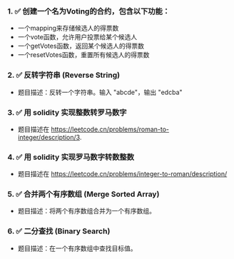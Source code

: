 ### 1.  ✅ 创建一个名为Voting的合约，包含以下功能：
- 一个mapping来存储候选人的得票数
- 一个vote函数，允许用户投票给某个候选人
- 一个getVotes函数，返回某个候选人的得票数
- 一个resetVotes函数，重置所有候选人的得票数

### 2. ✅ 反转字符串 (Reverse String)
- 题目描述：反转一个字符串。输入 "abcde"，输出 "edcba"

### 3. ✅  用 solidity 实现整数转罗马数字
- 题目描述在 https://leetcode.cn/problems/roman-to-integer/description/3.

### 4. ✅  用 solidity 实现罗马数字转数整数
- 题目描述在 https://leetcode.cn/problems/integer-to-roman/description/

### 5. ✅  合并两个有序数组 (Merge Sorted Array)
- 题目描述：将两个有序数组合并为一个有序数组。

### 6. ✅  二分查找 (Binary Search)
- 题目描述：在一个有序数组中查找目标值。